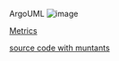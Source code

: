 ArgoUML
![image](https://raw.githubusercontent.com/test4cc/vamos2020/master/featureModel/ArgoUML.JPG)

  [Metrics](https://github.com/test4cc/vamos2020/blob/master/metrics/FeatureAMP3.csv)
 
 [source code with muntants](https://github.com/test4cc/vamos2020/tree/master/dataset_with_mutant/FeatureAMP3)
